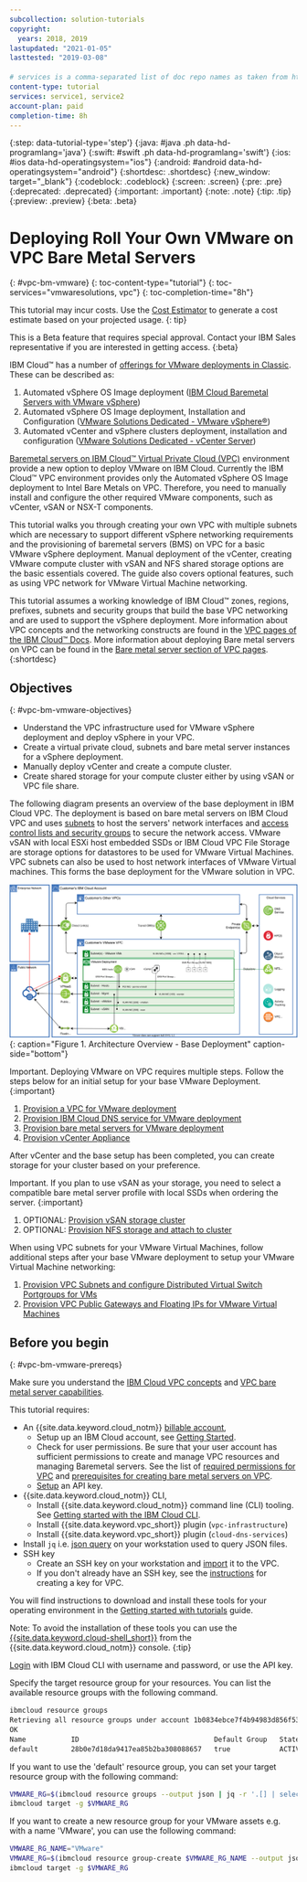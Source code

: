 ```yaml
---
subcollection: solution-tutorials
copyright:
  years: 2018, 2019
lastupdated: "2021-01-05"
lasttested: "2019-03-08"

# services is a comma-separated list of doc repo names as taken from https://github.ibm.com/cloud-docs/
content-type: tutorial
services: service1, service2
account-plan: paid
completion-time: 8h
---
```


{:step: data-tutorial-type='step'}
{:java: #java .ph data-hd-programlang='java'}
{:swift: #swift .ph data-hd-programlang='swift'}
{:ios: #ios data-hd-operatingsystem="ios"}
{:android: #android data-hd-operatingsystem="android"}
{:shortdesc: .shortdesc}
{:new_window: target="_blank"}
{:codeblock: .codeblock}
{:screen: .screen}
{:pre: .pre}
{:deprecated: .deprecated}
{:important: .important}
{:note: .note}
{:tip: .tip}
{:preview: .preview}
{:beta: .beta}

# Deploying Roll Your Own VMware on VPC Bare Metal Servers
{: #vpc-bm-vmware}
{: toc-content-type="tutorial"}
{: toc-services="vmwaresolutions, vpc"}
{: toc-completion-time="8h"}

<!--##istutorial#-->
This tutorial may incur costs. Use the [Cost Estimator](https://{DomainName}/estimator/review) to generate a cost estimate based on your projected usage.
{: tip}
<!--#/istutorial#-->

This is a Beta feature that requires special approval. Contact your IBM Sales representative if you are interested in getting access.
{:beta}

IBM Cloud™ has a number of [offerings for VMware deployments in Classic](https://{DomainName}/docs/vmwaresolutions?topic=vmwaresolutions-getting-started#getting-started-depl-offerings). These can be described as:

1. Automated vSphere OS Image deployment ([IBM Cloud Baremetal Servers with VMware vSphere](https://{DomainName}/docs/vmware?topic=vmware-vmware-getting-started))
2. Automated vSphere OS Image deployment, Installation and Configuration ([VMware Solutions Dedicated - VMware vSphere®](https://{DomainName}/docs/vmwaresolutions?topic=vmwaresolutions-vs_vsphereclusteroverview))
3. Automated vCenter and vSphere clusters deployment, installation and configuration ([VMware Solutions Dedicated - vCenter Server](https://{DomainName}/docs/vmwaresolutions?topic=vmwaresolutions-vc_vcenterserveroverview))

[Baremetal servers on IBM Cloud™ Virtual Private Cloud (VPC)](https://{DomainName}/docs/vpc?topic=vpc-about-bare-metal-servers) environment provide a new option to deploy VMware on IBM Cloud. Currently the IBM Cloud™ VPC environment provides only the Automated vSphere OS Image deployment to Intel Bare Metals on VPC. Therefore, you need to manually install and configure the other required VMware components, such as vCenter, vSAN or NSX-T components.

This tutorial walks you through creating your own VPC with multiple subnets which are necessary to support different vSphere networking requirements and the provisioning of baremetal servers (BMS) on VPC for a basic VMware vSphere deployment. Manual deployment of the vCenter, creating VMware compute cluster with vSAN and NFS shared storage options are the basic essentials covered. The guide also covers optional features, such as using VPC network for VMware Virtual Machine networking.

This tutorial assumes a working knowledge of IBM Cloud™ zones, regions, prefixes, subnets and security groups that build the base VPC networking and are used to support the vSphere deployment. More information about VPC concepts and the networking constructs are found in the [VPC pages of the IBM Cloud™ Docs](https://{DomainName}/docs/vpc?topic=vpc-getting-started). More information about deploying Bare metal servers on VPC can be found in the [Bare metal server section of VPC pages](https://{DomainName}/docs/vpc?topic=vpc-planning-for-bare-metal-servers).
{:shortdesc}

## Objectives
{: #vpc-bm-vmware-objectives}

* Understand the VPC infrastructure used for VMware vSphere deployment and deploy vSphere in your VPC.
* Create a virtual private cloud, subnets and bare metal server instances for a vSphere deployment.
* Manually deploy vCenter and create a compute cluster.
* Create shared storage for your compute cluster either by using vSAN or VPC file share.

The following diagram presents an overview of the base deployment in IBM Cloud VPC. The deployment is based on bare metal servers on IBM Cloud VPC and uses [subnets](https://{DomainName}/docs/vpc?topic=vpc-about-networking-for-vpc) to host the servers' network interfaces and [access control lists and security groups](https://{DomainName}/docs/vpc?topic=vpc-security-in-your-vpc) to secure the network access. VMware vSAN with local ESXi host embedded SSDs or IBM Cloud VPC File Storage are storage options for datastores to be used for VMware Virtual Machines. VPC subnets can also be used to host network interfaces of VMware Virtual machines. This forms the base deployment for the VMware solution in VPC.

![Architecture Overview - Base Deployment](images/solution63-ryo-vmware-on-vpc/Self-Managed-Simple-20210813v1-Non-NSX-based.svg "Architecture Overview - Base Deployment"){: caption="Figure 1. Architecture Overview - Base Deployment" caption-side="bottom"}

Important. Deploying VMware on VPC requires multiple steps. Follow the steps below for an initial setup for your base VMware Deployment.
{:important}

1. [Provision a VPC for VMware deployment](https://{DomainName}/docs/solution-tutorials?topic=solution-tutorials-vpc-bm-vmware-vpc#vpc-bm-vmware-vpc)
2. [Provision IBM Cloud DNS service for VMware deployment](https://{DomainName}/docs/solution-tutorials?topic=solution-tutorials-vpc-bm-vmware-dns#vpc-bm-vmware-dns)
3. [Provision bare metal servers for VMware deployment](https://{DomainName}/docs/solution-tutorials?topic=solution-tutorials-vpc-bm-vmware-bms#vpc-bm-vmware-bms)
4. [Provision vCenter Appliance](https://{DomainName}/docs/solution-tutorials?topic=solution-tutorials-vpc-bm-vmware-vcenter#vpc-bm-vmware-vcenter)

After vCenter and the base setup has been completed, you can create storage for your cluster based on your preference.

Important. If you plan to use vSAN as your storage, you need to select a compatible bare metal server profile with local SSDs when ordering the server.
{:important}

1. OPTIONAL: [Provision vSAN storage cluster](https://{DomainName}/docs/solution-tutorials?topic=solution-tutorials-vpc-bm-vmware-vsan#vpc-bm-vmware-vsan)
2. OPTIONAL: [Provision NFS storage and attach to cluster](https://{DomainName}/docs/solution-tutorials?topic=solution-tutorials-vpc-bm-vmware-nfs#vpc-bm-vmware-nfs)

When using VPC subnets for your VMware Virtual Machines, follow additional steps after your base VMware deployment to setup your VMware Virtual Machine networking:

1. [Provision VPC Subnets and configure Distributed Virtual Switch Portgroups for VMs](https://{DomainName}/docs/solution-tutorials?topic=solution-tutorials-vpc-bm-vmware-newvm#vpc-bm-vmware-newvm)
2. [Provision VPC Public Gateways and Floating IPs for VMware Virtual Machines](https://{DomainName}/docs/solution-tutorials?topic=solution-tutorials-vpc-bm-vmware-pgwip#vpc-bm-vmware-pgwip)

## Before you begin
{: #vpc-bm-vmware-prereqs}

Make sure you understand the [IBM Cloud VPC concepts](https://{DomainName}/vpc-ext/overview) and [VPC bare metal server capabilities](https://{DomainName}/docs/vpc?topic=vpc-planning-for-bare-metal-servers).

This tutorial requires:
* An {{site.data.keyword.cloud_notm}} [billable account](https://{DomainName}/docs/account?topic=account-accounts),
  * Setup up an IBM Cloud account, see [Getting Started](https://{DomainName}/docs/account?topic=account-account-getting-started).
  * Check for user permissions. Be sure that your user account has sufficient permissions to create and manage VPC resources and managing Baremetal servers. See the list of [required permissions  for VPC](https://{DomainName}/docs/vpc?topic=vpc-managing-user-permissions-for-vpc-resources) and [prerequisites for creating bare metal servers on VPC](https://{DomainName}/docs/vpc?topic=vpc-creating-bare-metal-servers#prereq).
  * [Setup](https://{DomainName}/docs/account?topic=account-userapikey&interface=ui)  an API key.
* {{site.data.keyword.cloud_notm}} CLI,
  * Install {{site.data.keyword.cloud_notm}} command line (CLI) tooling. See [Getting started with the IBM Cloud CLI](https://{DomainName}/docs/cli).
  * Install {{site.data.keyword.vpc_short}} plugin (`vpc-infrastructure`)
  * Install {{site.data.keyword.vpc_short}} plugin (`cloud-dns-services`)
* Install `jq` i.e. [json query](https://stedolan.github.io/jq/) on your workstation used to query JSON files.
* SSH key
  * Create an SSH key on your workstation and [import](https://{DomainName}/docs/vpc?topic=vpc-ssh-keys) it to the VPC. 
  * If you don't already have an SSH key, see the [instructions](https://{DomainName}/docs/vpc?topic=vpc-ssh-keys#locating-ssh-keys) for creating a key for VPC.

<!--##istutorial#-->
You will find instructions to download and install these tools for your operating environment in the [Getting started with tutorials](https://{DomainName}/docs/solution-tutorials?topic=solution-tutorials-tutorials) guide.

Note: To avoid the installation of these tools you can use the [{{site.data.keyword.cloud-shell_short}}](https://{DomainName}/shell) from the {{site.data.keyword.cloud_notm}} console.
{:tip}
<!--#/istutorial#-->


[Login](https://{DomainName}/docs/cli?topic=cli-getting-started) with IBM Cloud CLI with username and password, or use the API key.

Specify the target resource group for your resources. You can list the available resource groups with the following command.

```bash
ibmcloud resource groups
Retrieving all resource groups under account 1b0834ebce7f4b94983d856f532ebfe2 as xxx@yyy.com...
OK
Name           ID                                 Default Group   State   
default        28b0e7d18da9417ea85b2ba308088657   true            ACTIVE 
```

If you want to use the 'default' resource group, you can set your target resource group with the following command: 

```bash
VMWARE_RG=$(ibmcloud resource groups --output json | jq -r '.[] | select(.name == "default")'.id)
ibmcloud target -g $VMWARE_RG
```

If you want to create a new resource group for your VMware assets e.g. with a name 'VMware', you can use the following command:

```bash
VMWARE_RG_NAME="VMware"
VMWARE_RG=$(ibmcloud resource group-create $VMWARE_RG_NAME --output json | jq -r .id)
ibmcloud target -g $VMWARE_RG
```
